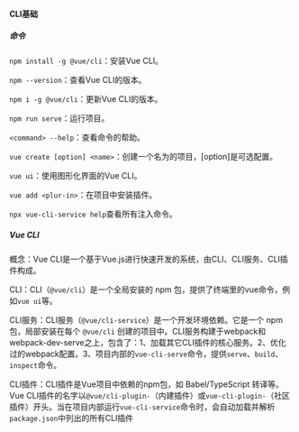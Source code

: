 #### CLI基础

##### 命令

```npm install -g @vue/cli```：安装Vue CLI。

```npm --version```：查看Vue CLI的版本。

```npm i -g @vue/cli```：更新Vue CLI的版本。

```npm run serve```：运行项目。

```<command> --help```：查看<command>命令的帮助。

```vue create [option] <name>```：创建一个名为<name>的项目，[option]是可选配置。

```vue ui```：使用图形化界面的Vue CLI。

```vue add <plur-in>```：在项目中安装插件。

`npx vue-cli-service help`查看所有注入命令。

##### Vue CLI

概念：Vue CLI是一个基于Vue.js进行快速开发的系统，由CLI、CLI服务、CLI插件构成。

CLI：CLI（```@vue/cli```）是一个全局安装的 npm 包，提供了终端里的vue命令，例如```vue ui```等。

CLI服务：CLI服务（```@vue/cli-service```）是一个开发环境依赖。它是一个 npm 包，局部安装在每个 ```@vue/cli``` 创建的项目中。CLI服务构建于webpack和webpack-dev-serve之上，包含了：1、加载其它CLI插件的核心服务。2、优化过的webpack配置。3、项目内部的```vue-cli-serve```命令，提供```serve```、```build```、```inspect```命令。

CLI插件：CLI插件是Vue项目中依赖的npm包，如 Babel/TypeScript 转译等。Vue CLI插件的名字以```@vue/cli-plugin-```（内建插件）或```vue-cli-plugin-```（社区插件）开头。当在项目内部运行```vue-cli-service```命令时，会自动加载并解析```package.json```中列出的所有CLI插件

